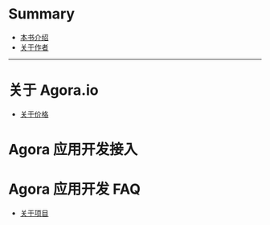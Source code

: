# Summary

- [本书介绍](./intro.md)
- [关于作者](./about-author.md)

---

# 关于 Agora.io
- [关于价格](./about-price.md)

# Agora 应用开发接入

# Agora 应用开发 FAQ
- [关于项目](./create-application.md)
